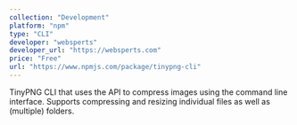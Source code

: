 ```yaml
---
collection: "Development"
platform: "npm"
type: "CLI"
developer: "websperts"
developer_url: "https://websperts.com"
price: "Free"
url: "https://www.npmjs.com/package/tinypng-cli"
---
```


TinyPNG CLI that uses the API to compress images using the command line
interface. Supports compressing and resizing individual files as well as
(multiple) folders.
